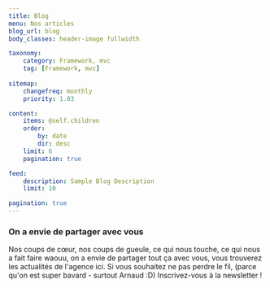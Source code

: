 ```yaml
---
title: Blog
menu: Nos articles
blog_url: blog
body_classes: header-image fullwidth

taxonomy:
    category: Framework, mvc
    tag: [Framework, mvc]
    
sitemap:
    changefreq: monthly
    priority: 1.03

content:
    items: @self.children
    order:
        by: date
        dir: desc
    limit: 6
    pagination: true

feed:
    description: Sample Blog Description
    limit: 10

pagination: true
---
```

### On a envie de partager avec vous
    
Nos coups de cœur, nos coups de gueule, 
ce qui nous touche, ce qui nous a fait faire waouu, 
on a envie de partager tout ça avec vous, 
vous trouverez les
actualités de l'agence ici. Si vous souhaitez
ne pas perdre le fil, (parce qu'on est 
super bavard - surtout Arnaud :D)
Inscrivez-vous à la newsletter !
